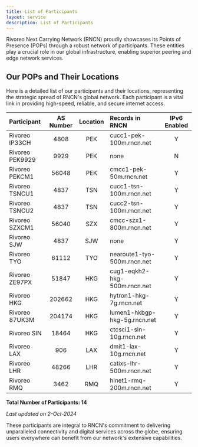```yaml
---
title: List of Participants
layout: service
description: List of Participants
---
```


Rivoreo Next Carrying Network (RNCN) proudly showcases its Points of Presence (POPs) through a robust network of participants. These entities play a crucial role in our global infrastructure, enabling superior peering and edge network services.

## Our POPs and Their Locations

Here is a detailed list of our participants and their locations, representing the strategic spread of RNCN's global network. Each participant is a vital link in providing high-speed, reliable, and secure internet access.

| **Participant**       | **AS Number** | **Location** | **Records in RNCN**               | **IPv6 Enabled** |
|:----------------------|:-------------:|:------------:|:----------------------------------|:----------------:|
| Rivoreo IP33CH        | 4808          | PEK          | cucc1-pek-100m.rncn.net           | Y                |
| Rivoreo PEK9929       | 9929          | PEK          | none                              | N                |
| Rivoreo PEKCM1        | 56048         | PEK          | cmcc1-pek-50m.rncn.net            | Y                |
| Rivoreo TSNCU1        | 4837          | TSN          | cucc1-tsn-100m.rncn.net           | Y                |
| Rivoreo TSNCU2        | 4837          | TSN          | cucc2-tsn-100m.rncn.net           | Y                |
| Rivoreo SZXCM1        | 56040         | SZX          | cmcc-szx1-800m.rncn.net           | Y                |
| Rivoreo SJW           | 4837          | SJW          | none                              | Y                |
| Rivoreo TYO           | 61112         | TYO          | nearoute1-tyo-500m.rncn.net       | Y                |
| Rivoreo ZE97PX        | 51847         | HKG          | cug1-eqkh2-hkg-500m.rncn.net      | Y                |
| Rivoreo HKG           | 202662        | HKG          | hytron1-hkg-7g.rncn.net           | Y                |
| Rivoreo 87UK3M        | 204174        | HKG          | lumen1-hkbgp-hkg-5g.rncn.net      | Y                |
| Rivoreo SIN           | 18464         | HKG          | ctcsci1-sin-10g.rncn.net          | Y                |
| Rivoreo LAX           | 906           | LAX          | dmit1-lax-10g.rncn.net            | Y                |
| Rivoreo LHR           | 48266         | LHR          | catixs-lhr-500m.rncn.net          | Y                |
| Rivoreo RMQ           | 3462          | RMQ          | hinet1-rmq-200m.rncn.net          | Y                |


**Total Number of Participants: 14**

_Last updated on 2-Oct-2024_

These participants are integral to RNCN's commitment to delivering unparalleled connectivity and digital services across the globe, ensuring users everywhere can benefit from our network's extensive capabilities.
